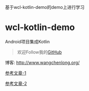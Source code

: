 基于wcl-kotlin-demo的demo上进行学习
# wcl-kotlin-demo
Android项目集成Kotlin

> 欢迎Follow我的[GitHub](https://github.com/SpikeKing)

博客: http://www.wangchenlong.org/

[参考文章-1](http://www.wangchenlong.org/2016/03/15/1602/kotlin-first/)

[参考文章-2](http://www.wangchenlong.org/2016/03/15/1602/kotlin-extends-point/)
